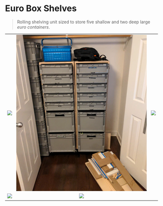 # Euro Box Shelves

> Rolling shelving unit sized to store five shallow and two deep large _euro
> containers_.

|                                                |                                                |                                                |
| :--------------------------------------------: | :--------------------------------------------: | :--------------------------------------------: |
| <img width="1604" src="./images/shelves1.png"> | <img width="1604" src="./images/shelves2.png"> | <img width="1604" src="./images/shelves3.png"> |
| <img width="1604" src="./images/shelves4.png"> | <img width="1604" src="./images/shelves5.png"> |                                                |
